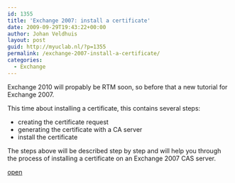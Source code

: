 ```yaml
---
id: 1355
title: 'Exchange 2007: install a certificate'
date: 2009-09-29T19:43:22+00:00
author: Johan Veldhuis
layout: post
guid: http://myuclab.nl/?p=1355
permalink: /exchange-2007-install-a-certificate/
categories:
  - Exchange
---
```

Exchange 2010 will propably be RTM soon, so before that a new tutorial for Exchange 2007.

This time about installing a certificate, this contains several steps:

  * creating the certificate request
  * generating the certificate with a CA server
  * install the certificate

The steps above will be described step by step and will help you through the process of installing a certificate on an Exchange 2007 CAS server.

[open](http://myuclab.nl/?page_id=1336&lang=en)